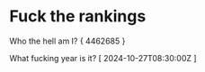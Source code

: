 # Fuck the rankings

Who the hell am I?
{ 4462685 }

What fucking year is it?
[ 2024-10-27T08:30:00Z ]
